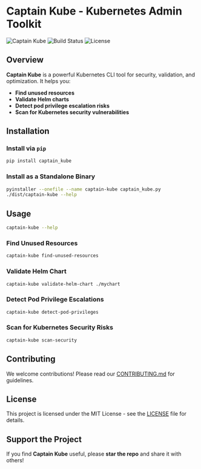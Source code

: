 # Captain Kube - Kubernetes Admin Toolkit

![Captain Kube](https://img.shields.io/badge/Kubernetes-Admin%20Toolkit-blue)
![Build Status](https://github.com/pirate0071/captain-kube/actions/workflows/pipeline.yml/badge.svg)
![License](https://img.shields.io/github/license/pirate0071/captain-kube)

## Overview
**Captain Kube** is a powerful Kubernetes CLI tool for security, validation, and optimization. It helps you:
- **Find unused resources**
- **Validate Helm charts**
- **Detect pod privilege escalation risks**
- **Scan for Kubernetes security vulnerabilities**

## Installation

### Install via `pip`
```sh
pip install captain_kube
```

### Install as a Standalone Binary
```sh
pyinstaller --onefile --name captain-kube captain_kube.py
./dist/captain-kube --help
```


## Usage
```sh
captain-kube --help
```

### Find Unused Resources
```sh
captain-kube find-unused-resources
```

### Validate Helm Chart
```sh
captain-kube validate-helm-chart ./mychart
```

### Detect Pod Privilege Escalations
```sh
captain-kube detect-pod-privileges
```

### Scan for Kubernetes Security Risks
```sh
captain-kube scan-security
```

## Contributing
We welcome contributions! Please read our [CONTRIBUTING.md](CONTRIBUTING.md) for guidelines.

## License
This project is licensed under the MIT License - see the [LICENSE](LICENSE) file for details.

## Support the Project
If you find **Captain Kube** useful, please **star the repo** and share it with others!
